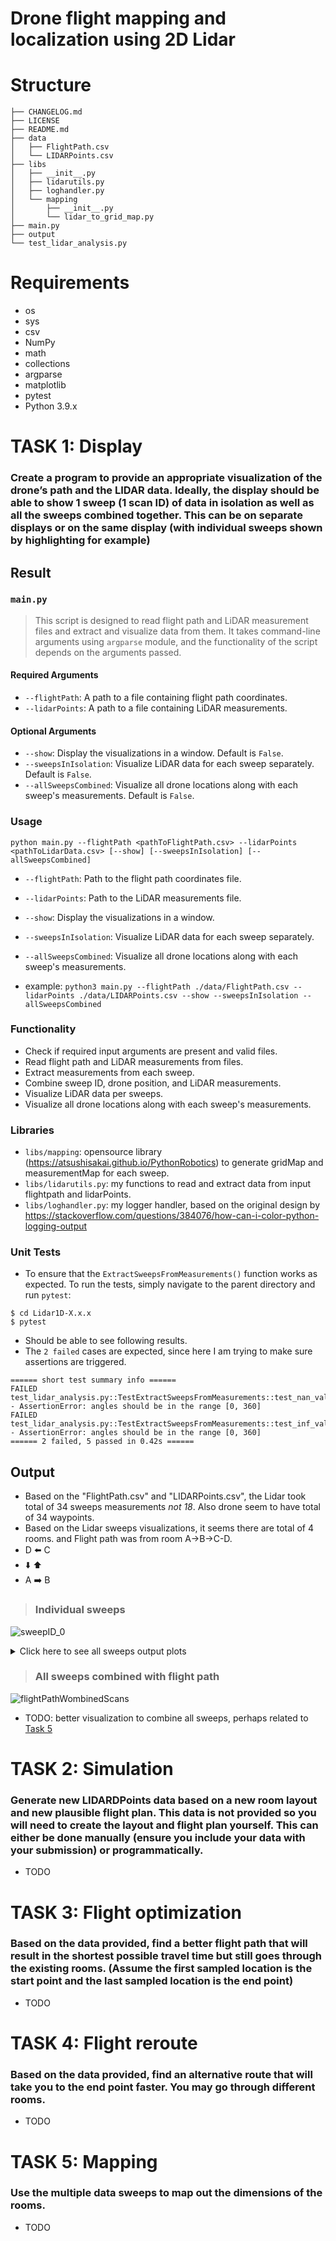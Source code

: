 # Drone flight mapping and localization using 2D Lidar

# Structure
```.
├── CHANGELOG.md
├── LICENSE
├── README.md
├── data
│   ├── FlightPath.csv
│   └── LIDARPoints.csv
├── libs
│   ├── __init__.py
│   ├── lidarutils.py
│   ├── loghandler.py
│   └── mapping
│       ├── __init__.py
│       └── lidar_to_grid_map.py
├── main.py
├── output
└── test_lidar_analysis.py
```

# Requirements

- os
- sys
- csv
- NumPy
- math
- collections
- argparse
- matplotlib
- pytest
- Python 3.9.x

# TASK 1: Display
### Create a program to provide an appropriate visualization of the drone’s path and the LIDAR data. Ideally, the display should be able to show 1 sweep (1 scan ID) of data in isolation as well as all the sweeps combined together. This can be on separate displays or on the same display (with individual sweeps shown by highlighting for example)

## Result
### `main.py`
> This script is designed to read flight path and LiDAR measurement files and extract and visualize data from them. It takes command-line arguments using `argparse` module, and the functionality of the script depends on the arguments passed.

#### Required Arguments
- `--flightPath`: A path to a file containing flight path coordinates.
- `--lidarPoints`: A path to a file containing LiDAR measurements.

#### Optional Arguments
- `--show`: Display the visualizations in a window. Default is `False`.
- `--sweepsInIsolation`: Visualize LiDAR data for each sweep separately. Default is `False`.
- `--allSweepsCombined`: Visualize all drone locations along with each sweep's measurements. Default is `False`.

### Usage
`python main.py --flightPath <pathToFlightPath.csv> --lidarPoints <pathToLidarData.csv> [--show] [--sweepsInIsolation] [--allSweepsCombined]`

- `--flightPath`: Path to the flight path coordinates file.
- `--lidarPoints`: Path to the LiDAR measurements file.
- `--show`: Display the visualizations in a window.
- `--sweepsInIsolation`: Visualize LiDAR data for each sweep separately.
- `--allSweepsCombined`: Visualize all drone locations along with each sweep's measurements.

- example: `python3 main.py --flightPath ./data/FlightPath.csv --lidarPoints ./data/LIDARPoints.csv --show --sweepsInIsolation --allSweepsCombined`

### Functionality
- Check if required input arguments are present and valid files.
- Read flight path and LiDAR measurements from files.
- Extract measurements from each sweep.
- Combine sweep ID, drone position, and LiDAR measurements.
- Visualize LiDAR data per sweeps.
- Visualize all drone locations along with each sweep's measurements.

### Libraries
- `libs/mapping`: opensource library (https://atsushisakai.github.io/PythonRobotics) to generate gridMap and measurementMap for each sweep.
- `libs/lidarutils.py`: my functions to read and extract data from input flightpath and lidarPoints.
- `libs/loghandler.py`: my logger handler, based on the original design by https://stackoverflow.com/questions/384076/how-can-i-color-python-logging-output

### Unit Tests
- To ensure that the `ExtractSweepsFromMeasurements()` function works as expected. To run the tests, simply navigate to the parent directory and run `pytest`:

```
$ cd Lidar1D-X.x.x
$ pytest
```
- Should be able to see following results.
- The `2 failed` cases are expected, since here I am trying to make sure assertions are triggered.
```
====== short test summary info ======
FAILED test_lidar_analysis.py::TestExtractSweepsFromMeasurements::test_nan_values - AssertionError: angles should be in the range [0, 360]
FAILED test_lidar_analysis.py::TestExtractSweepsFromMeasurements::test_inf_values - AssertionError: angles should be in the range [0, 360]
====== 2 failed, 5 passed in 0.42s ======
```

## Output
 - Based on the "FlightPath.csv" and "LIDARPoints.csv", the Lidar took total of 34 sweeps measurements *not 18*. Also drone seem to have total of 34 waypoints.
 - Based on the Lidar sweeps visualizations, it seems there are total of 4 rooms. and Flight path was from room A->B->C-D.
- D :arrow_left: C
- :arrow_down: :arrow_up:
- A :arrow_right:  B

> ### Individual sweeps
![sweepID_0](output/sweepID_0.png)
<details>
  <summary>Click here to see all sweeps output plots</summary>

   ![sweepID_1](output/sweepID_1.png)

   ![sweepID_2](output/sweepID_2.png)

   ![sweepID_3](output/sweepID_3.png)

   ![sweepID_4](output/sweepID_4.png)

   ![sweepID_5](output/sweepID_5.png)

   ![sweepID_6](output/sweepID_6.png)

   ![sweepID_7](output/sweepID_7.png)

   ![sweepID_8](output/sweepID_8.png)

   ![sweepID_9](output/sweepID_9.png)

   ![sweepID_10](output/sweepID_10.png)

   ![sweepID_11](output/sweepID_11.png)

   ![sweepID_12](output/sweepID_12.png)

   ![sweepID_13](output/sweepID_13.png)

   ![sweepID_14](output/sweepID_14.png)

   ![sweepID_15](output/sweepID_15.png)

   ![sweepID_16](output/sweepID_16.png)

   ![sweepID_17](output/sweepID_17.png)

   ![sweepID_18](output/sweepID_18.png)

   ![sweepID_19](output/sweepID_19.png)

   ![sweepID_20](output/sweepID_20.png)

   ![sweepID_21](output/sweepID_21.png)

   ![sweepID_22](output/sweepID_22.png)

   ![sweepID_23](output/sweepID_23.png)

   ![sweepID_24](output/sweepID_24.png)

   ![sweepID_25](output/sweepID_25.png)

   ![sweepID_26](output/sweepID_26.png)

   ![sweepID_27](output/sweepID_27.png)

   ![sweepID_28](output/sweepID_28.png)

   ![sweepID_29](output/sweepID_29.png)

   ![sweepID_30](output/sweepID_30.png)

   ![sweepID_31](output/sweepID_31.png)

   ![sweepID_32](output/sweepID_32.png)

   ![sweepID_33](output/sweepID_33.png)

</details>


> ### All sweeps combined with flight path
![flightPathWombinedScans](output/dronePathAndScans.png)
- TODO: better visualization to combine all sweeps, perhaps related to [Task 5](#task-5-mapping)

# TASK 2: Simulation
### Generate new LIDARDPoints data based on a new room layout and new plausible flight plan. This data is not provided so you will need to create the layout and flight plan yourself. This can either be done manually (ensure you include your data with your submission) or programmatically.
- TODO

# TASK 3: Flight optimization
### Based on the data provided, find a better flight path that will result in the shortest possible travel time but still goes through the existing rooms. (Assume the first sampled location is the start point and the last sampled location is the end point)
- TODO

# TASK 4: Flight reroute
### Based on the data provided, find an alternative route that will take you to the end point faster. You may go through different rooms.
- TODO

# TASK 5: Mapping
### Use the multiple data sweeps to map out the dimensions of the rooms.
- TODO
